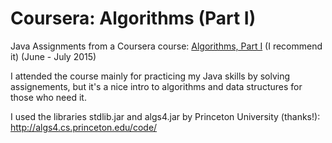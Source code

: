 # Coursera: Algorithms (Part I)
Java Assignments from a Coursera course: <a href="https://www.coursera.org/course/algs4partI">Algorithms, Part I</a> (I recommend it) (June - July 2015)

I attended the course mainly for practicing my Java skills by solving assignements, but it's a nice intro to algorithms and data structures for those who need it.

I used the libraries stdlib.jar and algs4.jar by Princeton University (thanks!): http://algs4.cs.princeton.edu/code/
